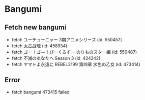 # Bangumi
## Fetch new bangumi
- fetch ユーチューニャー 3期アニメシリーズ (id: 550457)
- fetch 太古战魂 (id: 458934)
- fetch ゴー！ゴ―！びーくるずー のりものスター編 (id: 550487)
- fetch 不滅のあなたへ Season 3 (id: 424242)
- fetch ヤマトよ永遠に REBEL3199 第四章 水色の乙女 (id: 473414)
## Error
- fetch bangumi 473415 failed
